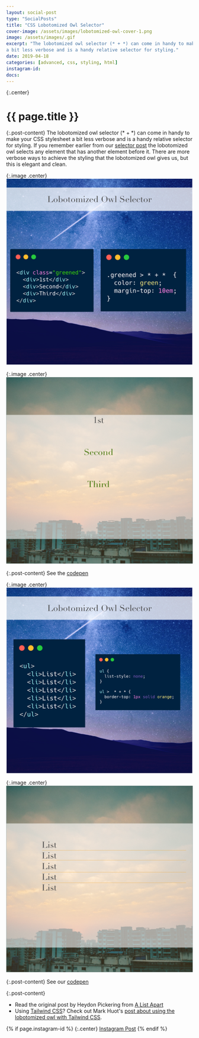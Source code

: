 ```yaml
---
layout: social-post
type: "SocialPosts"
title: "CSS Lobotomized Owl Selector"
cover-image: /assets/images/lobotomized-owl-cover-1.png
image: /assets/images/.gif
excerpt: "The lobotomized owl selector (* + *) can come in handy to make your CSS stylesheet 
a bit less verbose and is a handy relative selector for styling."
date: 2019-04-18
categories: [advanced, css, styling, html]
instagram-id: 
docs: 
---
```

{:.center}
# {{ page.title }}

{:.post-content}
The lobotomized owl selector (* + *) can come in handy to make your CSS stylesheet 
a bit less verbose and is a handy relative selector for styling. If you remember 
earlier from our [selector post](/social-posts/css-symbol-selectors/) the lobotomized owl selects any element that has 
another element before it. There are more verbose ways to achieve the styling 
that the lobotomized owl gives us, but this is elegant and clean. 

{:.image .center}
![first-example](/assets/images/lobotomized-owl-cover-1.png)

{:.image .center}
![first-example-result](/assets/images/lobotomized-owl-result-cover-1.png)

{:.post-content}
See the <a href="https://codepen.io/the_dev_diaries/pen/PgRbwG" target="_blank">codepen</a>

{:.image .center}
![second-example](/assets/images/lobotomized-owl-cover-2.png)

{:.image .center}
![second-example-result](/assets/images/lobotomized-owl-example-cover-2.png)

{:.post-content}
See our <a href="https://codepen.io/the_dev_diaries/pen/XQENdo" target="_blank">codepen</a>

{:.post-content}
* Read the original post by Heydon Pickering from <a href="http://alistapart.com/article/axiomatic-css-and-lobotomized-owls/" target="_blank">A List Apart</a>
* Using <a href="https://tailwindcss.com/docs/what-is-tailwind/" target="_blank">Tailwind CSS</a>? 
Check out Mark Huot's <a href="https://www.markhuot.com/2019/01/01/tailwindcss-owl" target="_blank">post
about using the lobotomized owl with Tailwind CSS</a>.

{% if page.instagram-id %}
{:.center}
<a class="insta-link" href="https://www.instagram.com/p/{{page.instagram-id}}" target="_blank">Instagram Post</a>
{% endif %}
